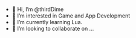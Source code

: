 - 👋 Hi, I’m @thirdDime
- 👀 I’m interested in Game and App Development
- 🌱 I’m currently learning Lua.
- 💞️ I’m looking to collaborate on ...

<!---
thirdDime/thirdDime is a ✨ special ✨ repository because its `README.md` (this file) appears on your GitHub profile.
You can click the Preview link to take a look at your changes.
--->
